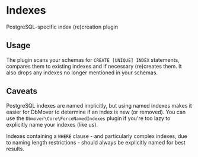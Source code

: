 # Indexes
PostgreSQL-specific index (re)creation plugin

## Usage
The plugin scans your schemas for `CREATE [UNIQUE] INDEX` statements, compares
them to existing indexes and if necessary (re)creates them. It also drops any
indexes no longer mentioned in your schemas.

## Caveats
PostgreSQL indexes are named implicitly, but using named indexes makes it easier
for DbMover to determine if an index is new (or removed). You can use the
`Dbmover\Core\ForceNamedIndexes` plugin if you're too lazy to explicitly name
your indexes (like us).

Indexes containing a `WHERE` clause - and particularly complex indexes, due to
naming length restrictions - should always be explicitly named for best results.

